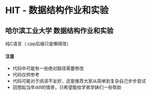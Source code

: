 # HIT - 数据结构作业和实验 #
## 哈尔滨工业大学 数据结构作业和实验 ##

纯C语言（.cpp后缀只是懒得改）

#### 注意 ####
- 代码中可能有一些绝对路径需要修改
- 代码仅供参考
- 代码可能对于阅读不友好，还是推荐大家从简单到复杂自己步步尝试
- 回想起当年ddl的情景，只希望能给学弟学妹们一些帮助
